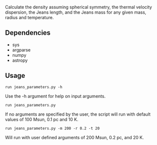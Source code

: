 Calculate the density assuming spherical symmetry, the thermal velocity dispersion, the Jeans length, and the Jeans mass for any given mass, radius and temperature.

## Dependencies

* sys
* argparse
* numpy
* astropy

## Usage

`run jeans_parameters.py -h` 

Use the -h argument for help on input arguments.

`run jeans_parameters.py`

If no arguments are specified by the user, the script will run with default values of 100 Msun, 0.1 pc and 10 K.

`run jeans_parameters.py -m 200 -r 0.2 -t 20`

Will run with user defined arguments of 200 Msun, 0.2 pc, and 20 K.


